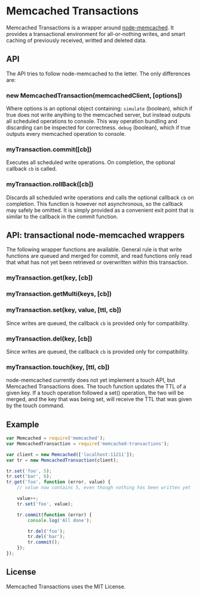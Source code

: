 # Memcached Transactions

Memcached Transactions is a wrapper around
[node-memcached](https://github.com/3rd-Eden/node-memcached). It provides a
transactional environment for all-or-nothing writes, and smart caching of
previously received, writted and deleted data.

## API

The API tries to follow node-memcached to the letter. The only differences
are:

### new MemcachedTransaction(memcachedClient, [options])

Where options is an optional object containing:
`simulate` (boolean), which if true does not write anything to the memcached
server, but instead outputs all scheduled operations to console. This way
operation bundling and discarding can be inspected for correctness.
`debug` (boolean), which if true outputs every memcached operation to console.

### myTransaction.commit([cb])

Executes all scheduled write operations. On completion, the optional
callback `cb` is called.

### myTransaction.rollBack([cb])

Discards all scheduled write operations and calls the optional callback
`cb` on completion. This function is however not asynchronous, so the callback
may safely be omitted. It is simply provided as a convenient exit point that
is similar to the callback in the commit function.

## API: transactional node-memcached wrappers

The following wrapper functions are available. General rule is that write
functions are queued and merged for commit, and read functions only read
that what has not yet been retrieved or overwritten within this transaction.

### myTransaction.get(key, [cb])
### myTransaction.getMulti(keys, [cb])
### myTransaction.set(key, value, [ttl, cb])

Since writes are queued, the callback `cb` is provided only for compatibility.

### myTransaction.del(key, [cb])

Since writes are queued, the callback `cb` is provided only for compatibility.

### myTransaction.touch(key, [ttl, cb])

node-memcached currently does not yet implement a touch API, but Memcached
Transactions does. The touch function updates the TTL of a given key. If a
touch operation followed a set() operation, the two will be merged, and the key
that was being set, will receive the TTL that was given by the touch command.


## Example

``` javascript
var Memcached = require('memcached');
var MemcachedTransaction = require('memcached-transactions');

var client = new Memcached(['localhost:11211']);
var tr = new MemcachedTransaction(client);

tr.set('foo', 5);
tr.set('bar', 6);
tr.get('foo', function (error, value) {
	// value now contains 5, even though nothing has been written yet

	value++;
	tr.set('foo', value);

	tr.commit(function (error) {
		console.log('All done');

		tr.del('foo');
		tr.del('bar');
		tr.commit();
	});
});
```

## License

Memcached Transactions uses the MIT License.
